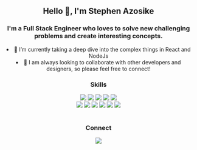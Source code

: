 
<h2 align="center">Hello 👋, I'm Stephen Azosike</h2>

<h3 align="center">I'm a Full Stack Engineer who loves to solve new challenging problems and create interesting concepts.</h3>

<div align="center">
<li>🌱 I’m currently taking a deep dive into the complex things in React and NodeJs </li>
<li>👯 I am always looking to collaborate with other developers and designers, so please feel free to connect!</li>
</div>

<div align="center">
<h3>Skills</h3>
<img src="https://img.shields.io/badge/HTML5-E34F26?style=for-the-badge&logo=html5&logoColor=white" />
<img src="https://img.shields.io/badge/CSS3-1572B6?style=for-the-badge&logo=css3&logoColor=white" />
<img src="https://img.shields.io/badge/JavaScript-F7DF1E?style=for-the-badge&logo=javascript&logoColor=black" />
<img src="https://img.shields.io/badge/Node.js-43853D?style=for-the-badge&logo=node.js&logoColor=white" />
<img src="https://img.shields.io/badge/Express.js-404D59?style=for-the-badge" />
<br/ >
<img src="https://img.shields.io/badge/React-20232A?style=for-the-badge&logo=react&logoColor=61DAFB" />
<img src="https://img.shields.io/badge/styled--components-DB7093?style=for-the-badge&logo=styled-components&logoColor=white" />
<img src="https://img.shields.io/badge/PostgreSQL-316192?style=for-the-badge&logo=postgresql&logoColor=white" />
<img src="https://img.shields.io/badge/Netlify-00C7B7?style=for-the-badge&logo=netlify&logoColor=white" />
<img src="https://img.shields.io/badge/Heroku-430098?style=for-the-badge&logo=heroku&logoColor=white" />
<img src="https://img.shields.io/badge/Visual_Studio_Code-0078D4?style=for-the-badge&logo=visual%20studio%20code&logoColor=white" />
</div>

<br/>

<div align="center">
<h3>Connect</h3>
<a href="https://www.linkedin.com/in/stephen-azosike-14289211b/"><img src="https://img.shields.io/badge/LinkedIn-0077B5?style=for-the-badge&logo=linkedin&logoColor=white"></img></a>

<br />

<div align="center">

</div>




